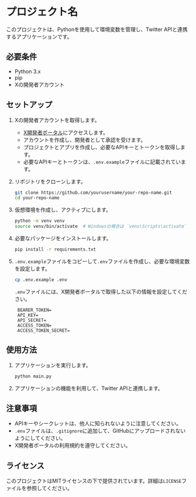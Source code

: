 # プロジェクト名

このプロジェクトは、Pythonを使用して環境変数を管理し、Twitter APIと連携するアプリケーションです。

## 必要条件

- Python 3.x
- pip
- Xの開発者アカウント

## セットアップ

1. Xの開発者アカウントを取得します。
   - [X開発者ポータル](https://developer.x.com/ja)にアクセスします。
   - アカウントを作成し、開発者として承認を受けます。
   - プロジェクトとアプリを作成し、必要なAPIキーとトークンを取得します。
   - 必要なAPIキーとトークンは、`.env.example`ファイルに記載されています。

2. リポジトリをクローンします。

   ```bash
   git clone https://github.com/yourusername/your-repo-name.git
   cd your-repo-name
   ```

3. 仮想環境を作成し、アクティブにします。

   ```bash
   python -m venv venv
   source venv/bin/activate  # Windowsの場合は `venv\Scripts\activate`
   ```

4. 必要なパッケージをインストールします。

   ```bash
   pip install -r requirements.txt
   ```

5. `.env.example`ファイルをコピーして`.env`ファイルを作成し、必要な環境変数を設定します。

   ```bash
   cp .env.example .env
   ```

   `.env`ファイルには、X開発者ポータルで取得した以下の情報を設定してください。

   ```
    BEARER_TOKEN=
    API_KEY=
    API_SECRET=
    ACCESS_TOKEN=
    ACCESS_TOKEN_SECRET=
   ```

## 使用方法

1. アプリケーションを実行します。

   ```bash
   python main.py
   ```

2. アプリケーションの機能を利用して、Twitter APIと連携します。

## 注意事項

- APIキーやシークレットは、他人に知られないように注意してください。
- `.env`ファイルは、`.gitignore`に追加して、GitHubにアップロードされないようにしてください。
- X開発者ポータルの利用規約を遵守してください。

## ライセンス

このプロジェクトはMITライセンスの下で提供されています。詳細は`LICENSE`ファイルを参照してください。
